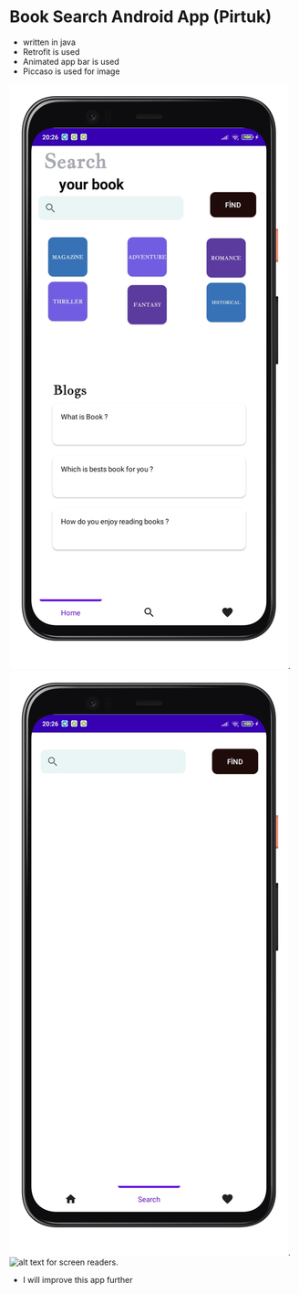 # Book Search Android App (Pirtuk)

- written in java
- Retrofit is used
- Animated app bar is used
- Piccaso is used for image 

![alt text for screen readers](/mockup/home.png "Home Page").
![alt text for screen readers](/mockup/search.png "Search Page").
![alt text for screen readers](/mockup/searchallpost.png "search Books Page ").


- I will improve this app further

